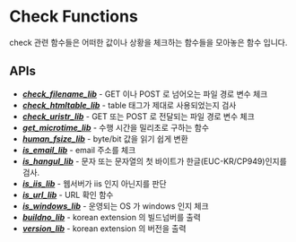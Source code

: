 # Check Functions

check 관련 함수들은 어떠한 값이나 상황을 체크하는 함수들을 모아놓은 함수 입니다.

## APIs
* ___[check_filename_lib](Check/check_filename_lib.md)___ - GET 이나 POST 로 넘어오는 파일 경로 변수 체크
* ___[check_htmltable_lib](Check/check_htmltable_lib.md)___ - table 태그가 제대로 사용되었는지 검사
* ___[check_uristr_lib](Check/check_uristr_lib.md)___ -  GET 또는 POST 로 전달되는 파일 경로 변수 체크
* ___[get_microtime_lib](Check/get_microtime_lib.md)___ - 수행 시간을 밀리초로 구하는 함수
* ___[human_fsize_lib](Check/human_fsize_lib.md)___ - byte/bit 값을 읽기 쉽게 변환
* ___[is_email_lib](Check/is_email_lib.md)___ - email 주소를 체크
* ___[is_hangul_lib](Check/is_hangul_lib.md)___ - 문자 또는 문자열의 첫 바이트가 한글(EUC-KR/CP949)인지를 검사.
* ___[is_iis_lib](Check/is_iis_lib.md)___ - 웹서버가 iis 인지 아닌지를 판단
* ___[is_url_lib](Check/is_url_lib.md)___ - URL 확인 함수
* ___[is_windows_lib](Check/is_windows_lib.md)___ - 운영되는 OS 가 windows 인지 체크
* ___[buildno_lib](Check/buildno_lib.md)___ - korean extension 의 빌드넘버를 출력
* ___[version_lib](Check/version_lib.md)___ - korean extension 의 버전을 출력